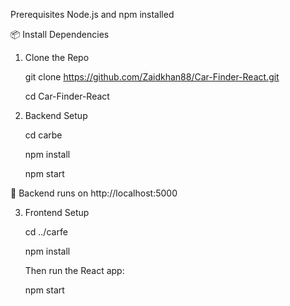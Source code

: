 Prerequisites
Node.js and npm installed



📦 Install Dependencies
1. Clone the Repo

   git clone https://github.com/Zaidkhan88/Car-Finder-React.git

   cd Car-Finder-React


2. Backend Setup

   cd carbe


   npm install


   npm start


🚀 Backend runs on http://localhost:5000

3. Frontend Setup

   cd ../carfe


   npm install


   Then run the React app: 

   npm start

